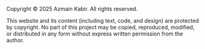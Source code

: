 Copyright © 2025 Azmain Kabir. All rights reserved.

This website and its content (including text, code, and design) are protected by copyright.
No part of this project may be copied, reproduced, modified, or distributed in any form 
without express written permission from the author.
